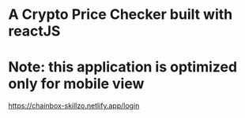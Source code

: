 # A Crypto Price Checker built with reactJS
# Note: this application is optimized only for mobile view 
https://chainbox-skillzo.netlify.app/login
